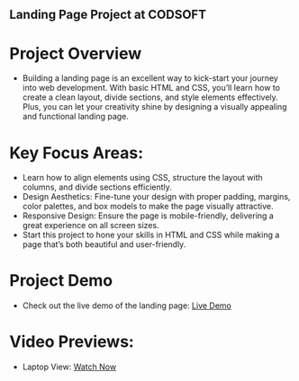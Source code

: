 ## Landing Page Project at CODSOFT
# Project Overview
  - Building a landing page is an excellent way to kick-start your journey into web development. With basic HTML and CSS, you’ll learn how to create a clean layout, divide sections, and style elements effectively. Plus, you can let your creativity shine by designing a visually appealing and functional landing page.

# Key Focus Areas:
  - Learn how to align elements using CSS, structure the layout with columns, and divide sections efficiently.
  - Design Aesthetics: Fine-tune your design with proper padding, margins, color palettes, and box models to make the page visually attractive.
  - Responsive Design: Ensure the page is mobile-friendly, delivering a great experience on all screen sizes.
  - Start this project to hone your skills in HTML and CSS while making a page that’s both beautiful and user-friendly.

# Project Demo
  - Check out the live demo of the landing page: [Live Demo](https://sujalthakkar20.github.io/CODSOFT_LANDING-PAGE/)

# Video Previews:
  - Laptop View: [Watch Now](https://sujalthakkar20.github.io/CODSOFT_LANDING-PAGE/Task-1_video.mp4)

